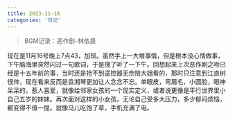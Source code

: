 ```yaml
---
title: 2023-11-16
categories: '日记'
---
```

> BGM记录：恶作剧-林依晨

  现在是11月16号晚上7点43，加班。虽然手上一大堆事情，但是根本没心情做事，下午脑海里突然闪过一句歌词，于是搜了听了一下午。回想起来上次恶作剧之吻已经是十五年前的事，当时还是抢不到遥控器无奈陪大姐看的，那时只注意到江直树很帅，现在看来反而是袁湘琴更加让人念念不忘。单眼皮，弯眉毛，小圆脸，眼神呆呆的，惹人喜爱，就像给邻家女孩的一个现实定义，或者说更像是平行世界里小自己五岁的妹妹。再次面对这样的小女孩，无论自己受多大压力，多少郁闷烦恼，都变得不值一提。就像马儿吃饱了草，手机充满了电。
